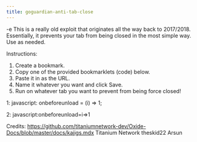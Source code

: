 ```yaml
---
title: goguardian-anti-tab-close
---
```


-e 
This is a really old exploit that originates all the way back to 2017/2018. 
Essentially, it prevents your tab from being closed in the most simple way. Use as needed.

Instructions: 
1. Create a bookmark.
2. Copy one of the provided bookmarklets (code) below.
3. Paste it in as the URL.
4. Name it whatever you want and click Save.
5. Run on whatever tab you want to prevent from being force closed!

1:
javascript: onbeforeunload = (i) => 1;

2:
javascript:onbeforeunload=i=>1

Credits:
https://github.com/titaniumnetwork-dev/Oxide-Docs/blob/master/docs/kajigs.mdx
Titanium Network
theskid22
Arsun
